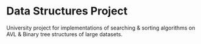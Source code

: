 # Data Structures Project

University project for implementations of searching & sorting algorithms on AVL & Binary tree structures of large datasets.
